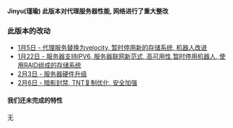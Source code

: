 **Jinyu(瑾瑜) 此版本对代理服务器性能, 网络进行了重大整改**  
  
### 此版本的改动
* [1月5日 - 代理服务替换为velocity, 暂时停用新的存储系统, 机器人改进](1-5)  
* [1月22日 - 服务器支持IPV6, 服务器联网新范式, 高可用性,暂时停用机器人, 使用RAID组成的存储系统](1-22)  
* [2月3日 - 服务器硬件升级](2-3)  
* [2月6日 - 暗影封禁, TNT复制优化, 安全加强](2-6)  

#### 我们还未完成的特性
无  